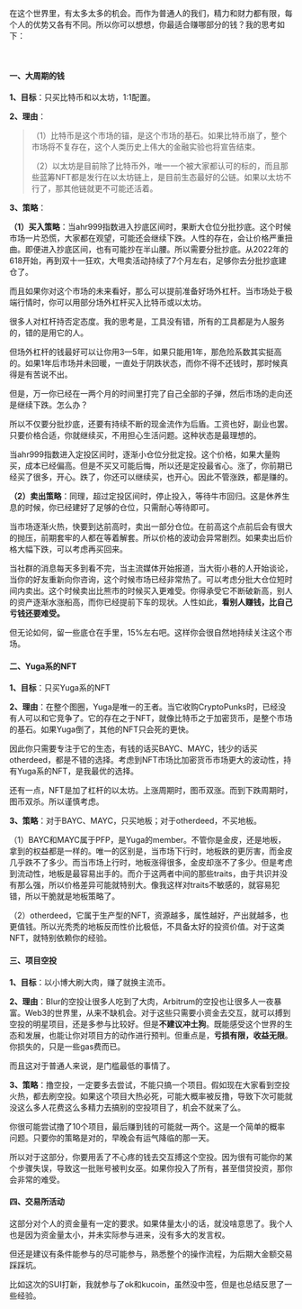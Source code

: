在这个世界里，有太多太多的机会。而作为普通人的我们，精力和财力都有限，每个人的优势又各有不同。所以你可以想想，你最适合赚哪部分的钱？我的思考如下：

<br>

#### 一、大周期的钱

**1、目标**：只买比特币和以太坊，1:1配置。

**2、理由**：

> （1）比特币是这个市场的锚，是这个市场的基石。如果比特币崩了，整个市场将不复存在，这个人类历史上伟大的金融实验也将宣告结束。
>
> （2）以太坊是目前除了比特币外，唯一一个被大家都认可的标的，而且那些蓝筹NFT都是发行在以太坊链上，是目前生态最好的公链。如果以太坊不行了，那其他链就更不可能还活着。

**3、策略**：

**（1）买入策略**：当ahr999指数进入抄底区间时，果断大仓位分批抄底。这个时候市场一片恐慌，大家都在观望，可能还会继续下跌。人性的存在，会让价格严重扭曲。即便进入抄底区间，也有可能抄在半山腰。所以需要分批抄底。从2022年的618开始，再到双十一狂欢，大甩卖活动持续了7个月左右，足够你去分批抄底建仓了。

而且如果你对这个市场的未来看好，那么可以提前准备好场外杠杆。当市场处于极端行情时，你可以用部分场外杠杆买入比特币或以太坊。

很多人对杠杆持否定态度。我的思考是，工具没有错，所有的工具都是为人服务的，错的是用它的人。

但场外杠杆的钱最好可以让你用3—5年，如果只能用1年，那危险系数其实挺高的。如果1年后市场并未回暖，一直处于阴跌状态，而你不得不还钱时，那时候真得是有苦说不出。

但是，万一你已经在一两个月的时间里打完了自己全部的子弹，然后市场的走向还是继续下跌。怎么办？

所以不仅要分批抄底，还要有持续不断的现金流作为后盾。工资也好，副业也罢。只要价格合适，你就继续买，不用担心生活问题。这种状态是最理想的。

当ahr999指数进入定投区间时，逐渐小仓位分批定投。这个价格，如果大量购买，成本已经偏高。但是不买又可能后悔，所以还是定投最省心。涨了，你前期已经买了很多，开心。跌了，你还可以继续买，也开心。因此不管涨跌，都是赚的。

**（2）卖出策略**：同理，超过定投区间时，停止投入，等待牛市回归。这是休养生息的时候，你已经建好了足够的仓位，只需耐心等待即可。

当市场逐渐火热，快要到达前高时，卖出一部分仓位。在前高这个点前后会有很大的抛压，前期套牢的人都在等着解套。所以价格的波动会异常剧烈。如果卖出后价格大幅下跌，可以考虑再买回来。

当社群的消息每天多到看不完，当主流媒体开始报道，当大街小巷的人开始谈论，当你的好友重新向你咨询，这个时候市场已经非常热了。可以考虑分批大仓位短时间内卖出。这个时候卖出比熊市的时候买入更难受。你得承受它不断破新高，别人的资产逐渐水涨船高，而你已经提前下车的现状。人性如此，**看别人赚钱，比自己亏钱还要难受。**

但无论如何，留一些底仓在手里，15%左右吧。这样你会很自然地持续关注这个市场。
<br>


#### 二、Yuga系的NFT

**1、目标**：只买Yuga系的NFT

**2、理由**：在整个图圈，Yuga是唯一的王者。当它收购CryptoPunks时，已经没有人可以和它竞争了。它的存在之于NFT，就像比特币之于加密货币，是整个市场的基石。如果Yuga倒了，其他的NFT只会死的更快。

因此你只需要专注于它的生态，有钱的话买BAYC、MAYC，钱少的话买otherdeed，都是不错的选择。考虑到NFT市场比加密货币市场更大的波动性，持有Yuga系的NFT，是我最优的选择。

还有一点，NFT是加了杠杆的以太坊。上涨周期时，图币双涨。而到下跌周期时，图币双杀。所以谨慎考虑。

**3、策略**：对于BAYC、MAYC，只买地板；对于otherdeed，不买地板。

（1）BAYC和MAYC属于PFP，是Yuga的member。不管你是金皮，还是地板，拿到的权益都是一样的。唯一的区别是，当市场下行时，地板跌的更厉害，而金皮几乎跌不了多少。而当市场上行时，地板涨得很多，金皮却涨不了多少。但是考虑到流动性，地板是最容易出手的。而介于这两者中间的那些traits，由于共识并没有那么强，所以价格差异可能就特别大。像我这样对traits不敏感的，就容易犯错，所以干脆就是地板策略了。

（2）otherdeed，它属于生产型的NFT，资源越多，属性越好，产出就越多，也更值钱。所以光秃秃的地板反而性价比极低，不具备太好的投资价值。对于这类NFT，就特别依赖你的经验。
<br>


#### 三、项目空投

**1、目标**：以小博大刷大肉，赚了就换主流币。

**2、理由**：Blur的空投让很多人吃到了大肉，Arbitrum的空投也让很多人一夜暴富。Web3的世界里，从来不缺机会。对于这些只需要小资金去交互，就可以搏到空投的明星项目，还是多参与比较好。但是**不建议冲土狗**。既能感受这个世界的生态和发展，也能让你对项目方的动作进行预判。但重点是，**亏损有限，收益无限**。你损失的，只是一些gas费而已。

而且这对于普通人来说，是门槛最低的事情了。

**3、策略**：撸空投，一定要多去尝试，不能只搞一个项目。假如现在大家看到空投火热，都去刷空投。如果这个项目大热必死，可能大概率被反撸，导致下次可能就没这么多人花费这么多精力去搞别的空投项目了，机会不就来了么。

你很可能尝试撸了10个项目，最后赚到钱的可能就一两个。这是一个简单的概率问题。只要你的策略是对的，早晚会有运气降临的那一天。

 所以对于这部分，你要用丢了不心疼的钱去交互搏这个空投。因为很有可能你的某个步骤失误，导致这一批账号被判女巫。如果你投入了所有，甚至借贷投资，那你会非常的难受。
 <br>


#### 四、交易所活动

这部分对个人的资金量有一定的要求。如果体量太小的话，就没啥意思了。我个人也是因为资金量太小，并未实际参与进来，没有多大的发言权。

但还是建议有条件能参与的尽可能参与，熟悉整个的操作流程，为后期大金额交易踩踩坑。

比如这次的SUI打新，我就参与了ok和kucoin，虽然没中签，但是也总结反思了一些经验。
